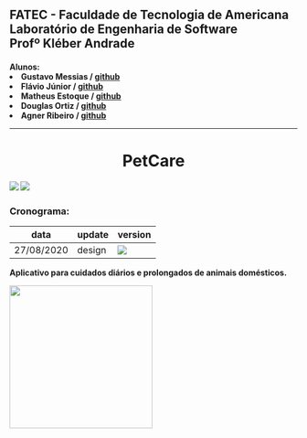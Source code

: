 <h2>FATEC - Faculdade de Tecnologia de Americana<br>
Laboratório de Engenharia de Software<br>
Profº Kléber Andrade</h2>
 <h4>
 Alunos:<br>
        <li>Gustavo Messias / <a href="http://github.com/gustavomgs">github</a><br>
        <li>Flávio Júnior / <a href="#">github</a><br>
        <li>Matheus Estoque / <a href="http://github.com/matheusestoque">github</a><br>
        <li>Douglas Ortiz / <a href="http://github.com/DouglasOrtizOliveira">github</a><br>
        <li>Agner Ribeiro / <a href="#">github</a><br>
 <hr>
<h1 align="center"> PetCare </h1>
 <img src="https://img.shields.io/static/v1?label=flutter&message=mobile&color=blue&style=for-the-badge&logo=FLUTTER"/>
 <img src="https://img.shields.io/static/v1?label=php&message=web&color=blue&style=for-the-badge&logo=PHP"/>
 
 ### Cronograma: 
|data|update|version|
| -------- | -------- | -------- |
| 27/08/2020 | design | <img src="https://img.shields.io/static/v1?label=version&message=1.0.0&color=blue&style=for-the-badge&logo=VERSION"/> |

<p align="justify"> Aplicativo para cuidados diários e prolongados de animais domésticos. </p>




<img  width="250" src="http://gensoft.site/img/fundogit.fw.png">

